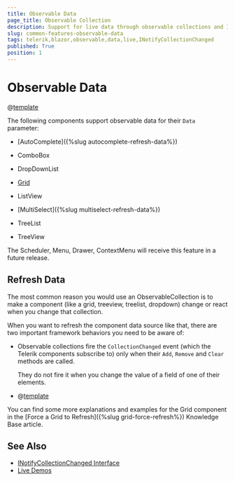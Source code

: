 ```yaml
---
title: Observable Data
page_title: Observable Collection
description: Support for live data through observable collections and INotifyCollectionChanged in Telerik UI for Blazor.
slug: common-features-observable-data
tags: telerik,blazor,observable,data,live,INotifyCollectionChanged 
published: True
position: 1
---
```


# Observable Data

@[template](/_contentTemplates/common/observable-data-intro.md#observable-data-intro)

The following components support observable data for their `Data` parameter:

* [AutoComplete]({%slug autocomplete-refresh-data%})

* ComboBox

* DropDownList

* [Grid](https://demos.telerik.com/blazor-ui/grid/observable-data)

* ListView

* [MultiSelect]({%slug multiselect-refresh-data%})

* TreeList

* TreeView

The Scheduler, Menu, Drawer, ContextMenu will receive this feature in a future release.

## Refresh Data

The most common reason you would use an ObservableCollection is to make a component (like a grid, treeview, treelist, dropdown) change or react when you change that collection.

When you want to refresh the component data source like that, there are two important framework behaviors you need to be aware of:

* Observable collections fire the `CollectionChanged` event (which the Telerik components subscribe to) only when their `Add`, `Remove` and `Clear` methods are called. 

    They do not fire it when you change the value of a field of one of their elements.

* @[template](/_contentTemplates/common/new-collection-reference.md#new-collection-reference)

You can find some more explanations and examples for the Grid component in the [Force a Grid to Refresh]({%slug grid-force-refresh%}) Knowledge Base article.

## See Also

  * [INotifyCollectionChanged Interface](https://docs.microsoft.com/en-us/dotnet/api/system.collections.specialized.inotifycollectionchanged?view=netframework-4.8)
  * [Live Demos](https://demos.telerik.com/blazor-ui/)
